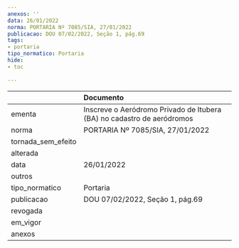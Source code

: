 ```yaml
---
anexos: ''
data: 26/01/2022
norma: PORTARIA Nº 7085/SIA, 27/01/2022
publicacao: DOU 07/02/2022, Seção 1, pág.69
tags:
- portaria
tipo_normatico: Portaria
hide: 
- toc 
 
---
```


|                    | Documento                                                              |
|:-------------------|:-----------------------------------------------------------------------|
| ementa             | Inscreve o Aeródromo Privado de Itubera (BA) no cadastro de aeródromos |
| norma              | PORTARIA Nº 7085/SIA, 27/01/2022                                       |
| tornada_sem_efeito |                                                                        |
| alterada           |                                                                        |
| data               | 26/01/2022                                                             |
| outros             |                                                                        |
| tipo_normatico     | Portaria                                                               |
| publicacao         | DOU 07/02/2022, Seção 1, pág.69                                        |
| revogada           |                                                                        |
| em_vigor           |                                                                        |
| anexos             |                                                                        |